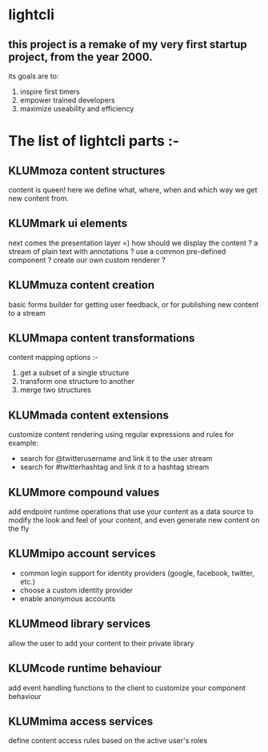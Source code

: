 # lightcli
## this project is a remake of my very first startup project, from the year 2000.

its goals are to:
1) inspire first timers
2) empower trained developers
3) maximize useability and efficiency

# The list of lightcli parts :-

## KLUMmoza content structures
content is queen!
here we define what, where, when and which way we get new content from.

## KLUMmark ui elements
next comes the presentation layer =)
how should we display the content ?
a stream of plain text with annotations ?
use a common pre-defined component ?
create our own custom renderer ?

## KLUMmuza content creation
basic forms builder for getting user feedback, or for publishing new content to a stream

## KLUMmapa content transformations
content mapping options :-
1) get a subset of a single structure
2) transform one structure to another
3) merge two structures

## KLUMmada content extensions
customize content rendering using regular expressions and rules
for example:
- search for @twitterusername and link it to the user stream
- search for #twitterhashtag and link it to a hashtag stream

## KLUMmore compound values
add endpoint runtime operations that use your content as a data source
to modify the look and feel of your content, and even generate new content on the fly

## KLUMmipo account services
- common login support for identity providers (google, facebook, twitter, etc.)
- choose a custom identity provider
- enable anonymous accounts

## KLUMmeod library services
allow the user to add your content to their private library

## KLUMcode runtime behaviour
add event handling functions to the client to customize your component behaviour

## KLUMmima access services
define content access rules based on the active user's roles
